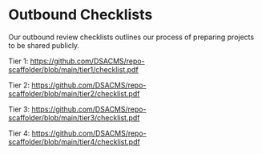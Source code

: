 # Outbound Checklists

Our outbound review checklists outlines our process of preparing projects to be shared publicly.

Tier 1: https://github.com/DSACMS/repo-scaffolder/blob/main/tier1/checklist.pdf

Tier 2: https://github.com/DSACMS/repo-scaffolder/blob/main/tier2/checklist.pdf

Tier 3: https://github.com/DSACMS/repo-scaffolder/blob/main/tier3/checklist.pdf

Tier 4: https://github.com/DSACMS/repo-scaffolder/blob/main/tier4/checklist.pdf
